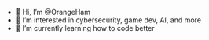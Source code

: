 - 👋 Hi, I’m @OrangeHam
- 👀 I’m interested in cybersecurity, game dev, AI, and more
- 🌱 I’m currently learning how to code better

<!---
OrangeHam/OrangeHam is a ✨ special ✨ repository because its `README.md` (this file) appears on your GitHub profile.
You can click the Preview link to take a look at your changes.
--->

